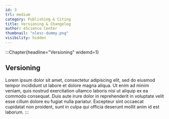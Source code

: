 ```yaml
---
id: 3
trl: medium
category: Publishing & Citing
title: Versioning & Changelog
author: eScience Center
thumbnail: "nlesc-dummy.png"
visibility: hidden
---
```


:::Chapter{headline="Versioning" widemd=1}
## Versioning

Lorem ipsum dolor sit amet, consectetur adipiscing elit, sed do eiusmod tempor incididunt ut labore et dolore magna aliqua. Ut enim ad minim veniam, quis nostrud exercitation ullamco laboris nisi ut aliquip ex ea commodo consequat. Duis aute irure dolor in reprehenderit in voluptate velit esse cillum dolore eu fugiat nulla pariatur. Excepteur sint occaecat cupidatat non proident, sunt in culpa qui officia deserunt mollit anim id est laborum.
:::